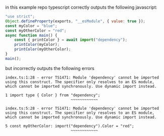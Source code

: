 in this example repo typescript correctly outputs the following javascript:

```js
"use strict";
Object.defineProperty(exports, "__esModule", { value: true });
const myColor = "blue";
const myOtherColor = "red";
async function main() {
    const { printColor } = await import("dependency");
    printColor(myColor);
    printColor(myOtherColor);
}
main();
```

but incorrectly outputs the following errors

```
index.ts:1:28 - error TS1471: Module 'dependency' cannot be imported using this construct. The specifier only resolves to an ES module, which cannot be imported synchronously. Use dynamic import instead.

1 import type { Color } from "dependency";
                             ~~~~~~~~~~~~

index.ts:5:28 - error TS1471: Module 'dependency' cannot be imported using this construct. The specifier only resolves to an ES module, which cannot be imported synchronously. Use dynamic import instead.

5 const myOtherColor: import("dependency").Color = "red";
                             ~~~~~~~~~~~~
```